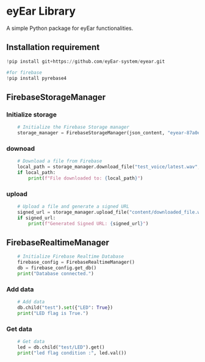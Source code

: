 # eyEar Library 

A simple Python package for eyEar functionalities.

## Installation requirement 

```python
!pip install git+https://github.com/eyEar-system/eyear.git
```
```python
#for firebase
!pip install pyrebase4
```

## FirebaseStorageManager

### Initialize storage
```python
    # Initialize the Firebase Storage manager
    storage_manager = FirebaseStorageManager(json_content, "eyear-87a0e.appspot.com")
```

### downoad
```python
    # Download a file from Firebase
    local_path = storage_manager.download_file("test_voice/latest.wav", "/content/downloaded_file.wav")
    if local_path:
        print(f"File downloaded to: {local_path}")
```

### upload
```python
    # Upload a file and generate a signed URL
    signed_url = storage_manager.upload_file("content/downloaded_file.wav", "test_voice/latest.wav")
    if signed_url:
        print(f"Generated Signed URL: {signed_url}")
```


## FirebaseRealtimeManager
```python 
    # Initialize Firebase Realtime Database
    firebase_config = FirebaseRealtimeManager()
    db = firebase_config.get_db()
    print("Database connected.")
```

### Add data
```python 
    # Add data
    db.child("test").set({"LED": True})
    print("LED flag is True.")
```

### Get data
```python 
    # Get data
    led = db.child("test/LED").get()
    print("led flag condition :", led.val())
